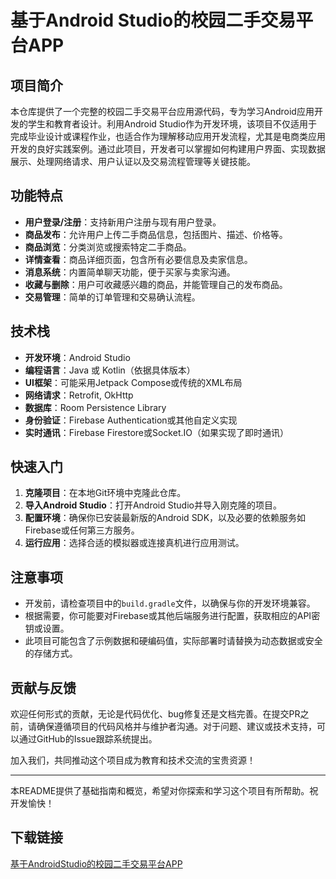 # 基于Android Studio的校园二手交易平台APP

## 项目简介

本仓库提供了一个完整的校园二手交易平台应用源代码，专为学习Android应用开发的学生和教育者设计。利用Android Studio作为开发环境，该项目不仅适用于完成毕业设计或课程作业，也适合作为理解移动应用开发流程，尤其是电商类应用开发的良好实践案例。通过此项目，开发者可以掌握如何构建用户界面、实现数据展示、处理网络请求、用户认证以及交易流程管理等关键技能。

## 功能特点

- **用户登录/注册**：支持新用户注册与现有用户登录。
- **商品发布**：允许用户上传二手商品信息，包括图片、描述、价格等。
- **商品浏览**：分类浏览或搜索特定二手商品。
- **详情查看**：商品详细页面，包含所有必要信息及卖家信息。
- **消息系统**：内置简单聊天功能，便于买家与卖家沟通。
- **收藏与删除**：用户可收藏感兴趣的商品，并能管理自己的发布商品。
- **交易管理**：简单的订单管理和交易确认流程。

## 技术栈

- **开发环境**：Android Studio
- **编程语言**：Java 或 Kotlin（依据具体版本）
- **UI框架**：可能采用Jetpack Compose或传统的XML布局
- **网络请求**：Retrofit, OkHttp
- **数据库**：Room Persistence Library
- **身份验证**：Firebase Authentication或其他自定义实现
- **实时通讯**：Firebase Firestore或Socket.IO（如果实现了即时通讯）

## 快速入门

1. **克隆项目**：在本地Git环境中克隆此仓库。
2. **导入Android Studio**：打开Android Studio并导入刚克隆的项目。
3. **配置环境**：确保你已安装最新版的Android SDK，以及必要的依赖服务如Firebase或任何第三方服务。
4. **运行应用**：选择合适的模拟器或连接真机进行应用测试。

## 注意事项

- 开发前，请检查项目中的`build.gradle`文件，以确保与你的开发环境兼容。
- 根据需要，你可能要对Firebase或其他后端服务进行配置，获取相应的API密钥或设置。
- 此项目可能包含了示例数据和硬编码值，实际部署时请替换为动态数据或安全的存储方式。

## 贡献与反馈

欢迎任何形式的贡献，无论是代码优化、bug修复还是文档完善。在提交PR之前，请确保遵循项目的代码风格并与维护者沟通。对于问题、建议或技术支持，可以通过GitHub的Issue跟踪系统提出。

加入我们，共同推动这个项目成为教育和技术交流的宝贵资源！

---

本README提供了基础指南和概览，希望对你探索和学习这个项目有所帮助。祝开发愉快！

## 下载链接

[基于AndroidStudio的校园二手交易平台APP](https://pan.quark.cn/s/194938473321)